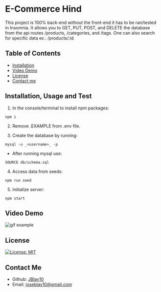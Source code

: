 # E-Commerce Hind

This project is 100% back-end without the front-end it has to be ran/tested in Insomnia. It allows you to GET, PUT, POST, and DELETE the database from the api routes /products, /categories, and /tags. One can also search for specific data ex.: /products/:id.

<!-- [Walkthrough Video]() -->

## Table of Contents

- [Installation](#installation-usage-and-test)
- [Video Demo](#video-demo)
- [License](#license)
- [Contact me](#contact)

## Installation, Usage and Test

1. In the console/terminal to install npm packages:
```
npm i
```
2. Remove .EXAMPLE from .env file.

3. Create the database by running:
```
mysql -u _<username>_ -p
```
- After running mysql use:
```
SOURCE db/schema.sql
```
4. Access data from seeds:
```
npm run seed
```
5. Initialize server:
```
npm start
```

## Video Demo

![gif example]()

## License

[![License: MIT](https://img.shields.io/badge/License-MIT-yellow.svg)](https://opensource.org/licenses/MIT)

## Contact Me
- Github: [JBlay10](https://github.com/JBlay10)
- Email: joseblay10@gmail.com
